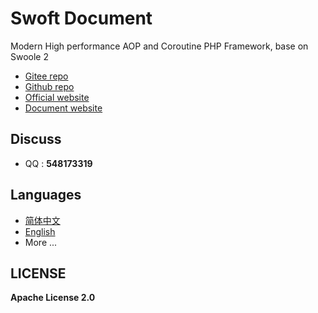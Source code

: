 # Swoft Document

Modern High performance AOP and Coroutine PHP Framework, base on Swoole 2 

- [Gitee repo](https://gitee.com/swoft/swoft)
- [Github repo](https://github.com/swoft-cloud/swoft)
- [Official website](https://www.swoft.org/)
- [Document website](https://doc.swoft.org/)

## Discuss

- QQ : **548173319**

## Languages

- [简体中文](./zh-CN)
- [English](./en)
- More ...

## LICENSE

**Apache License 2.0**
